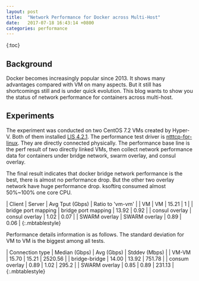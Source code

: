 ```yaml
---
layout: post
title:  "Network Performance for Docker across Multi-Host"
date:   2017-07-18 16:43:14 +0800
categories: performance
---
```

<script src="http://ajax.googleapis.com/ajax/libs/jquery/1.8.2/jquery.min.js">
</script>
<script src="http://code.highcharts.com/highcharts.js">
</script>
<script src="http://code.highcharts.com/modules/exporting.js">
</script>

{:toc}

## Background

Docker becomes increasingly popular since 2013. It shows many advantages compared with VM on many aspects. But it still has shortcomings still and is under quick evolution. This blog wants to show you the status of network performance for containers across multi-host.

## Experiments

The experiment was conducted on two CentOS 7.2 VMs created by Hyper-V. Both of them installed [LIS 4.2.1][LIS4.2.1]. The performance test driver is [ntttcp-for-linux][ntttcp_linux]. They are directly connected physically. The performance base line is the perf result of two directly linked VMs, then collect network performance data for containers under bridge network, swarm overlay, and consul overlay.

The final result indicates that docker bridge network performance is the best, there is almost no performance drop. But the other two overlay network have huge performance drop. ksoftirq consumed almost 50%~100% one core CPU.

| Client                    | Server                  | Avg Tput (Gbps)   | Ratio to 'vm-vm' |
| VM                        | VM                      | 15.21             | 1                |
| bridge port mapping       | bridge port mapping     | 13.92             | 0.92             |
| consul overlay            | consul overlay          | 1.02              | 0.07             |
| SWARM overlay             | SWARM overlay           | 0.89              | 0.06             |
{:.mbtablestyle}

Performance details information is as follows. The standard deviation for VM to VM is the biggest among all tests.

| Connection type | Median (Gbps)    |  Avg (Gbps)   |  Stddev (Mbps)   |
| VM-VM           | 15.70            |   15.21       |   2520.56        |
| bridge-bridge   | 14.00            |   13.92       |   751.78         |
| consum overlay  | 0.89             |   1.02        |   295.2          |
| SWARM overlay   | 0.85             |   0.89        |   231.13         |
{:.mbtablestyle}

<div id="container" style="min-width: 310px; height: 400px; margin: 0 auto">
</div>

<script type="text/javascript">

        $('#container').highcharts({
            title: {
                text: 'Network Performance Test for Docker Multi-Host',
                x: -20 //center
            },
            subtitle: {
                text: 'Throughputs for ntttcp-for-linux on CentOS 7.2 (LIS 4.2.1)',
                x: -20
            },
            xAxis: {
                type: "linear"
            },
            yAxis: {
                title: {
                    text: 'KBPS'
                },
                plotLines: [{
                    value: 0,
                    width: 1,
                    color: '#808080'
                }]
            },
            tooltip: {
                valueSuffix: 'C'
            },
            legend: {
                layout: 'vertical',
                align: 'right',
                verticalAlign: 'middle',
                borderWidth: 0
            },
            series: [{
                name: 'VM-to-VM',
                data: [1.70e+07, 1.62e+07, 1.45e+07, 1.69e+07, 1.62e+07, 1.47e+07, 1.62e+07, 1.63e+07, 1.55e+07, 1.50e+07, 1.71e+07, 1.56e+07, 9.97e+06, 6.73e+06, 1.32e+07, 1.72e+07, 1.62e+07, 1.11e+07, 1.29e+07, 1.38e+07, 1.69e+07, 1.61e+07, 1.06e+07, 1.47e+07, 1.56e+07, 1.86e+07, 1.43e+07, 1.13e+07, 1.17e+07, 1.06e+07, 1.31e+07, 1.19e+07, 1.40e+07, 1.48e+07, 1.31e+07, 1.94e+07, 1.96e+07, 1.83e+07, 1.75e+07, 1.67e+07, 1.78e+07, 1.79e+07, 1.69e+07, 1.85e+07, 1.80e+07, 1.72e+07, 1.78e+07, 1.62e+07, 1.65e+07, 1.28e+07, 1.23e+07, 1.75e+07, 1.77e+07, 1.79e+07, 1.82e+07, 1.44e+07, 1.78e+07, 1.49e+07, 1.73e+07, 1.68e+07, 1.90e+07, 1.71e+07, 1.58e+07, 1.51e+07, 1.61e+07, 1.48e+07, 1.29e+07, 1.58e+07, 1.92e+07, 1.62e+07, 1.66e+07, 1.57e+07, 1.42e+07, 1.45e+07, 1.69e+07, 1.48e+07, 1.19e+07, 1.42e+07, 1.64e+07, 1.59e+07, 1.34e+07, 1.18e+07, 1.05e+07, 8.65e+06, 1.36e+07, 1.60e+07, 1.35e+07, 1.30e+07, 1.69e+07, 1.73e+07, 1.71e+07, 1.64e+07, 1.58e+07, 1.59e+07, 1.68e+07, 1.17e+07, 1.27e+07, 1.25e+07, 1.64e+07, 1.84e+07, 1.86e+07, 1.53e+07, 1.75e+07, 1.38e+07, 1.50e+07, 1.50e+07, 1.51e+07, 1.43e+07, 1.26e+07, 1.49e+07, 1.53e+07, 1.02e+07, 1.07e+07, 1.13e+07, 1.40e+07, 1.28e+07, 1.58e+07, 1.52e+07, 1.65e+07, 1.72e+07, 1.63e+07, 1.56e+07, 1.86e+07, 1.43e+07, 1.15e+07, 1.63e+07, 1.65e+07, 1.93e+07, 1.64e+07, 1.94e+07, 1.71e+07, 1.49e+07, 1.25e+07, 9.95e+06, 1.66e+07, 1.81e+07, 1.84e+07, 2.00e+07, 1.92e+07, 1.54e+07, 1.65e+07, 1.35e+07, 1.16e+07, 1.15e+07, 1.27e+07, 1.61e+07, 1.59e+07, 1.84e+07, 1.66e+07, 1.39e+07, 1.74e+07, 1.76e+07, 1.73e+07, 1.73e+07, 1.83e+07, 1.84e+07, 1.44e+07, 1.33e+07, 1.71e+07, 1.80e+07, 1.83e+07, 1.73e+07, 1.71e+07, 1.79e+07, 1.81e+07, 1.90e+07, 1.85e+07, 1.63e+07, 1.40e+07, 1.36e+07, 1.65e+07, 1.67e+07, 1.93e+07, 1.72e+07, 1.60e+07, 1.17e+07, 1.22e+07, 1.15e+07, 1.56e+07, 1.87e+07, 1.48e+07, 1.61e+07, 1.14e+07, 1.09e+07, 1.62e+07, 1.73e+07, 1.95e+07, 1.89e+07, 1.52e+07, 9.63e+06, 1.64e+07, 1.78e+07, 1.58e+07, 1.21e+07, 1.15e+07, 1.25e+07, 1.62e+07, 1.51e+07, 1.77e+07, 1.39e+07, 1.03e+07, 1.21e+07, 1.48e+07, 1.31e+07, 1.81e+07, 1.72e+07, 1.60e+07, 1.84e+07, 1.46e+07, 1.72e+07, 1.65e+07, 1.58e+07, 1.55e+07, 1.07e+07, 1.17e+07, 1.60e+07, 1.79e+07, 1.17e+07, 9.54e+06, 1.18e+07, 1.54e+07, 1.68e+07, 1.16e+07, 1.22e+07, 1.47e+07, 1.72e+07, 1.86e+07, 1.78e+07, 2.00e+07, 1.78e+07, 1.54e+07, 1.16e+07, 1.30e+07, 1.61e+07, 1.49e+07, 1.50e+07, 1.65e+07, 1.77e+07, 1.56e+07, 1.12e+07, 1.73e+07, 1.64e+07, 1.50e+07, 1.55e+07, 1.81e+07, 1.79e+07, 1.58e+07, 1.64e+07, 1.33e+07, 1.33e+07, 1.32e+07, 1.40e+07, 1.79e+07, 1.78e+07, 1.60e+07, 1.26e+07, 1.57e+07, 1.17e+07, 1.31e+07, 1.62e+07, 1.79e+07, 1.62e+07, 1.28e+07, 1.36e+07, 1.82e+07, 1.55e+07, 1.56e+07, 1.73e+07, 1.50e+07, 1.62e+07, 1.44e+07, 1.22e+07, 1.50e+07, 1.81e+07, 1.39e+07, 1.62e+07, 1.34e+07, 1.33e+07, 1.57e+07, 1.45e+07, 1.39e+07, 1.33e+07, 1.24e+07, 1.45e+07, 1.33e+07, 1.34e+07, 1.18e+07, 1.02e+07, 1.31e+07, 1.59e+07, 1.43e+07, 1.89e+07, 1.07e+07, 9.32e+06, 8.74e+06, 1.37e+07, 1.83e+07, 1.30e+07, 1.24e+07, 1.67e+07]
            }, {
                name: 'bridge-to-bridge',
                data: [1.34e+07, 1.39e+07, 1.45e+07, 1.36e+07, 1.34e+07, 1.39e+07, 1.41e+07, 1.41e+07, 1.39e+07, 1.46e+07, 1.45e+07, 1.45e+07, 1.48e+07, 1.46e+07, 1.49e+07, 1.44e+07, 1.48e+07, 1.48e+07, 1.52e+07, 1.54e+07, 1.47e+07, 1.43e+07, 1.48e+07, 1.34e+07, 1.43e+07, 1.44e+07, 1.41e+07, 1.41e+07, 1.38e+07, 1.30e+07, 1.36e+07, 1.41e+07, 1.44e+07, 1.46e+07, 1.41e+07, 1.50e+07, 1.48e+07, 1.50e+07, 1.47e+07, 1.51e+07, 1.43e+07, 1.37e+07, 1.42e+07, 1.51e+07, 1.41e+07, 1.37e+07, 1.37e+07, 1.49e+07, 1.43e+07, 1.44e+07, 1.41e+07, 1.36e+07, 1.41e+07, 1.47e+07, 1.42e+07, 1.39e+07, 1.34e+07, 1.41e+07, 1.30e+07, 1.38e+07, 1.48e+07, 1.40e+07, 1.31e+07, 1.51e+07, 1.44e+07, 1.47e+07, 1.40e+07, 1.37e+07, 1.44e+07, 1.44e+07, 1.39e+07, 1.52e+07, 1.36e+07, 1.41e+07, 1.41e+07, 1.34e+07, 1.41e+07, 1.37e+07, 1.31e+07, 1.45e+07, 1.44e+07, 1.51e+07, 1.48e+07, 1.47e+07, 1.47e+07, 1.36e+07, 1.36e+07, 1.47e+07, 1.44e+07, 1.48e+07, 1.36e+07, 1.46e+07, 1.47e+07, 1.28e+07, 1.40e+07, 1.44e+07, 1.37e+07, 1.39e+07, 1.35e+07, 1.50e+07, 1.37e+07, 1.48e+07, 1.41e+07, 1.44e+07, 1.52e+07, 1.37e+07, 1.42e+07, 1.47e+07, 1.37e+07, 1.44e+07, 1.43e+07, 1.44e+07, 1.43e+07, 1.48e+07, 1.46e+07, 1.39e+07, 1.44e+07, 1.43e+07, 1.43e+07, 1.41e+07, 1.36e+07, 1.49e+07, 1.44e+07, 1.46e+07, 1.45e+07, 1.43e+07, 1.40e+07, 1.34e+07, 1.43e+07, 1.41e+07, 1.42e+07, 1.37e+07, 1.48e+07, 1.46e+07, 1.38e+07, 1.45e+07, 1.37e+07, 1.41e+07, 1.44e+07, 1.42e+07, 1.38e+07, 1.38e+07, 1.39e+07, 1.32e+07, 1.30e+07, 1.34e+07, 1.43e+07, 1.40e+07, 1.38e+07, 1.40e+07, 1.34e+07, 1.39e+07, 1.22e+07, 1.37e+07, 1.41e+07, 1.41e+07, 1.46e+07, 1.51e+07, 1.44e+07, 1.34e+07, 1.39e+07, 1.45e+07, 1.44e+07, 1.30e+07, 1.43e+07, 1.33e+07, 1.35e+07, 1.35e+07, 1.41e+07, 1.44e+07, 1.37e+07, 1.37e+07, 1.46e+07, 1.46e+07, 1.41e+07, 1.41e+07, 1.43e+07, 1.35e+07, 1.41e+07, 1.46e+07, 1.41e+07, 1.33e+07, 1.33e+07, 1.47e+07, 1.35e+07, 1.38e+07, 1.30e+07, 1.48e+07, 1.45e+07, 1.47e+07, 1.43e+07, 1.23e+07, 1.40e+07, 1.42e+07, 1.44e+07, 1.44e+07, 1.36e+07, 1.37e+07, 1.49e+07, 1.43e+07, 1.39e+07, 1.34e+07, 1.47e+07, 1.43e+07, 1.33e+07, 1.36e+07, 1.21e+07, 1.22e+07, 1.45e+07, 1.48e+07, 1.49e+07, 1.45e+07, 1.47e+07, 1.37e+07, 1.43e+07, 1.47e+07, 1.35e+07, 1.37e+07, 1.38e+07, 1.30e+07, 1.31e+07, 1.27e+07, 1.27e+07, 1.34e+07, 1.31e+07, 1.37e+07, 1.36e+07, 1.37e+07, 1.37e+07, 1.50e+07, 1.49e+07, 1.48e+07, 1.49e+07, 1.41e+07, 1.19e+07, 1.32e+07, 1.40e+07, 1.44e+07, 1.43e+07, 1.43e+07, 1.31e+07, 1.38e+07, 1.33e+07, 1.40e+07, 1.42e+07, 1.39e+07, 1.41e+07, 1.39e+07, 1.27e+07, 1.30e+07, 1.37e+07, 1.39e+07, 1.41e+07, 1.32e+07, 1.35e+07, 1.47e+07, 1.39e+07, 1.37e+07, 1.30e+07, 1.32e+07, 1.35e+07, 1.39e+07, 1.35e+07, 1.33e+07, 1.29e+07, 1.32e+07, 1.28e+07, 1.28e+07, 1.26e+07, 1.37e+07, 1.42e+07, 1.38e+07, 1.44e+07, 1.35e+07, 1.32e+07, 1.26e+07, 1.40e+07, 1.31e+07, 1.30e+07, 1.27e+07, 1.22e+07, 1.22e+07, 1.29e+07, 1.33e+07, 1.23e+07, 1.37e+07, 1.31e+07, 1.29e+07, 1.33e+07, 1.37e+07, 1.41e+07, 1.29e+07, 1.35e+07, 1.40e+07, 1.27e+07, 1.28e+07, 1.34e+07, 1.34e+07, 1.25e+07, 1.18e+07]
            }, {
                name: 'SWARM-overlay',
                data: [894702.9, 859098.0, 752637.3, 900742.0, 843800.9, 668835.7, 1.34e+06, 1.50e+06, 828165.6, 905556.5, 899614.5, 803120.7, 723879.4, 913686.0, 825140.1, 774349.6, 939861.6, 691322.3, 820371.6, 949382.3, 882464.8, 744529.3, 897322.5, 754954.5, 1.39e+06, 1.57e+06, 700445.2, 808138.5, 885330.7, 897631.9, 1.19e+06, 1.54e+06, 1.62e+06, 1.56e+06, 1.12e+06, 864941.5, 907084.4, 698314.5, 990862.0, 914226.1, 824420.3, 893494.1, 956734.0, 1.54e+06, 1.63e+06, 1.20e+06, 774347.5, 796151.8, 1.36e+06, 1.12e+06, 950691.5, 749808.4, 891760.3, 907332.9, 870516.8, 936657.3, 1.49e+06, 1.61e+06, 1.45e+06, 1.08e+06, 1.32e+06, 711045.5, 918296.8, 736436.8, 771628.1, 878494.6, 924471.5, 973296.8, 807938.4, 742212.7, 916282.9, 902521.4, 899714.9, 913154.0, 908484.8, 928500.4, 854606.4, 949471.0, 710403.8, 888530.8, 859564.2, 922781.5, 902021.1, 883140.4, 815022.4, 822560.7, 863037.5, 910310.7, 880637.2, 803922.5, 708279.6, 900507.3, 897893.8, 773070.2, 822880.0, 903622.3, 791579.9, 765147.4, 843706.0, 834502.4, 1.45e+06, 701986.3, 939887.1, 1.02e+06, 1.51e+06, 1.63e+06, 1.54e+06, 1.54e+06, 1.45e+06, 873701.9, 860073.3, 968311.8, 932656.1, 865066.2, 714923.2, 757577.7, 890720.3, 913763.6, 920953.7, 710642.3, 835463.9, 863626.7, 867991.8, 1.09e+06, 828554.6, 907202.8, 889631.0, 1.01e+06, 811147.1, 871768.2, 743238.1, 1.52e+06, 1.01e+06, 1.51e+06, 1.54e+06, 1.40e+06, 1.01e+06, 845113.4, 748138.2, 684686.8, 734283.7, 903356.6, 824545.0, 716137.3, 640511.3, 858381.3, 739835.9, 881545.5, 811543.4, 860306.0, 767540.7, 789665.9, 635532.7, 869515.9, 898051.6, 857232.7, 713752.2, 896181.2, 713995.8, 725701.1, 751065.9, 737682.5, 846160.8, 737861.6, 849492.5, 707471.4, 872861.7, 827376.4, 794655.5, 686467.1, 738623.7, 812646.0, 925114.0, 815886.2, 796281.8, 869038.9, 800563.6, 875640.2, 773036.4, 871334.8, 804147.8, 649691.5, 905537.4, 939685.1, 866289.1, 706906.1, 707131.0, 893691.7, 693819.6, 835954.2, 731597.9, 815534.4, 773286.8, 708029.3, 719455.8, 863566.4, 758925.2, 743852.8, 912773.8, 831377.9, 750599.5, 869073.6, 660900.9, 742655.5, 717233.8, 662445.9, 750829.6, 803591.4, 714102.6, 855335.2, 904695.1, 935319.5, 864403.8, 762562.0, 760753.6, 758216.9, 769426.8, 734773.8, 844506.3, 909111.4, 866461.2, 804094.2, 646151.5, 954602.9, 932453.4, 899049.6, 802325.5, 651010.2, 690840.6, 905592.3, 816317.8, 664208.3, 756256.5, 734412.2, 678556.9, 792237.2, 701956.7, 726986.3, 620146.4, 779301.3, 797856.5, 682276.8, 670753.8, 767160.9, 929607.6, 793488.9, 760538.9, 649718.3, 718836.8, 715576.6, 833692.6, 710665.8, 703752.1, 712663.2, 736490.1, 817306.1, 770275.9, 952494.4, 1.56e+06, 1.51e+06, 1.42e+06, 918866.4, 1.59e+06, 1.47e+06, 1.49e+06, 1.06e+06, 946487.8, 939196.1, 816386.4, 844583.6, 697989.2, 657768.2, 855359.7, 725056.5, 908947.2, 1.34e+06, 913911.6, 671993.5, 656530.6, 628947.7, 696893.2, 892955.4, 857075.0, 798106.1, 621434.9, 678231.2, 685447.4, 637223.3, 662058.8, 876664.9, 737188.4, 735207.4, 855506.9, 865380.8, 772148.9, 649402.8, 839385.8, 929060.0, 1.28e+06, 1.09e+06]
            }, {
                name: 'Consul-overlay',
                data: [720687.1, 890167.9, 862094.9, 845641.8, 887857.2, 903596.1, 886151.2, 886286.6, 833497.5, 1.35e+06, 1.62e+06, 1.35e+06, 978600.1, 785347.9, 1.11e+06, 801597.2, 899736.4, 890697.3, 797140.3, 882657.2, 766328.0, 865649.9, 842112.5, 865847.9, 997687.9, 953891.2, 895363.6, 823708.6, 763646.3, 896181.5, 895941.0, 926986.6, 901245.1, 1.03e+06, 1.61e+06, 1.59e+06, 1.21e+06, 753052.2, 692674.3, 670695.3, 897311.4, 927872.3, 1.48e+06, 1.56e+06, 1.12e+06, 983803.5, 867619.5, 860500.8, 864246.4, 818883.6, 824722.7, 845117.3, 874702.5, 893556.1, 904309.7, 888578.1, 1.14e+06, 1.54e+06, 692492.7, 1.08e+06, 1.63e+06, 1.67e+06, 1.64e+06, 1.61e+06, 1.51e+06, 1.67e+06, 1.15e+06, 803052.3, 733219.8, 885646.9, 1.42e+06, 1.15e+06, 923745.8, 849014.8, 691609.9, 967004.6, 890916.1, 871394.4, 903049.6, 818812.2, 934445.2, 950500.5, 889922.2, 754493.9, 903847.3, 920491.2, 891896.9, 1.18e+06, 694674.3, 817078.2, 833811.0, 890431.9, 919811.2, 893189.2, 893940.2, 870813.6, 906447.9, 1.00e+06, 961579.1, 917339.8, 773171.8, 893083.6, 908154.1, 822636.0, 853508.2, 918845.4, 824665.9, 875236.6, 915708.7, 858488.2, 718421.4, 861222.5, 805640.4, 796811.6, 882508.8, 845158.2, 847153.6, 874522.5, 950782.8, 889028.6, 833296.0, 745392.2, 875683.3, 859577.4, 895212.0, 822391.0, 1.47e+06, 1.54e+06, 1.03e+06, 948354.8, 832363.7, 1.04e+06, 1.03e+06, 959495.0, 945900.9, 1.30e+06, 943449.4, 800225.7, 1.28e+06, 1.50e+06, 716315.9, 1.13e+06, 1.44e+06, 721540.5, 787876.4, 1.01e+06, 736760.2, 794427.0, 838235.7, 741671.5, 902646.9, 889318.9, 707996.9, 1.27e+06, 1.57e+06, 1.60e+06, 1.59e+06, 1.58e+06, 1.63e+06, 1.61e+06, 1.59e+06, 1.01e+06, 1.30e+06, 1.55e+06, 1.61e+06, 1.58e+06, 1.53e+06, 1.55e+06, 1.52e+06, 1.61e+06, 1.62e+06, 1.52e+06, 1.60e+06, 1.64e+06, 1.54e+06, 1.61e+06, 1.48e+06, 1.03e+06, 919344.4, 784575.6, 677306.9, 833390.3, 957308.7, 1.04e+06, 1.02e+06, 859832.2, 1.59e+06, 1.46e+06, 1.41e+06, 798980.9, 796209.5, 733814.4, 891146.9, 761440.6, 871743.2, 872958.2, 899004.7, 787465.8, 842380.4, 1.09e+06, 955106.3, 876652.0, 799087.2, 883256.3, 908331.7, 783790.6, 875960.3, 1.61e+06, 1.51e+06, 1.59e+06, 1.42e+06, 714258.0, 817230.5, 1.21e+06, 1.44e+06, 1.04e+06, 766087.4, 883780.3, 808339.5, 885368.3, 872115.1, 701774.5, 904757.5, 765240.9, 800295.5, 865760.1, 977391.1, 1.55e+06, 941453.4, 1.55e+06, 1.44e+06, 1.12e+06, 929621.2, 841096.9, 739523.6, 851770.7, 884318.6, 723239.1, 878768.1, 902665.3, 1.32e+06, 1.37e+06, 946156.6, 922875.8, 941476.7, 1.18e+06, 1.59e+06, 1.56e+06, 1.55e+06, 1.42e+06, 930488.0, 858237.5, 1.49e+06, 1.55e+06, 1.49e+06, 1.52e+06, 1.23e+06, 819167.3, 835743.2, 917929.0, 1.53e+06, 1.43e+06, 930466.0, 792450.8, 1.25e+06, 1.59e+06, 1.53e+06, 1.26e+06, 816008.8, 807514.5, 681145.2, 709164.8, 859449.9, 913624.2, 872925.5, 689997.2, 686758.6, 745649.6, 786772.3, 848156.8, 787253.3, 772179.7, 746483.3, 721878.9, 801453.0, 733555.6, 870509.2, 754049.0, 730593.5, 897603.5, 779961.9, 868374.9, 663455.6, 846489.7, 708366.8, 822622.1, 762972.1, 755502.2, 866524.5, 709600.2]
            }]
        });

</script>
[LIS4.2.1]: https://www.microsoft.com/en-us/download/details.aspx?id=55106
[ntttcp_linux]: https://github.com/Microsoft/ntttcp-for-linux

